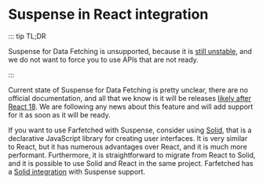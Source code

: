 # Suspense in React integration

::: tip TL;DR

Suspense for Data Fetching is unsupported, because it is [still unstable](https://github.com/facebook/react/issues/13206), and we do not want to force you to use APIs that are not ready.

:::

Current state of Suspense for Data Fetching is pretty unclear, there are no official documentation, and all that we know is it will be releases [likely after React 18](https://github.com/reactwg/react-18/discussions/47#discussioncomment-847004). We are following any news about this feature and will add support for it as soon as it will be ready.

If you want to use Farfetched with Suspense, consider using [Solid](https://www.solidjs.com), that is a declarative JavaScript library for creating user interfaces. It is very similar to React, but it has numerous advantages over React, and it is much more performant. Furthermore, it is straightforward to migrate from React to Solid, and it is possible to use Solid and React in the same project. Farfetched has a [Solid integration](/tutorial/solid/suspense) with Suspense support.
